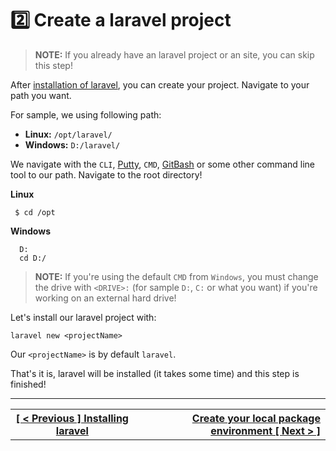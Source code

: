 # :two: Create a laravel project
> **NOTE:** If you already have an laravel project or an site, you can skip this step!

After [installation of laravel](install.md), you can create your project. Navigate to your path you want.

For sample, we using following path:

 - **Linux:** `/opt/laravel/`
 - **Windows:** `D:/laravel/`
 
We navigate with the `CLI`, [Putty](https://www.putty.org/), `CMD`, [GitBash](https://windows.github.com) or some other command line tool to our path. Navigate to the root directory!
 
**Linux**
```
 $ cd /opt
```
 
 **Windows**
```
  D:
  cd D:/
```
> **NOTE:** If you're using the default `CMD` from `Windows`, you must change the drive with `<DRIVE>:` (for sample `D:`, `C:` or what you want) if you're working on an external hard drive!

Let's install our laravel project with:
```
laravel new <projectName>
```

Our `<projectName>` is by default `laravel`.

That's it is, laravel will be installed (it takes some time) and this step is finished!

----
<table width="100%">
  <tr>
    <th>
      <a href="install.md">[ < Previous ] Installing laravel</a>
    </th>
    <th style="text-align: right">
      <a href="environment.md">Create your local package environment  [ Next > ]</a>
    </th>
  </tr>
</div>
